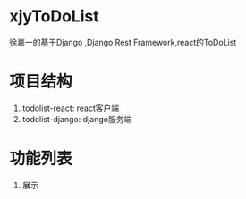 # xjyToDoList
徐嘉一的基于Django ,Django Rest Framework,react的ToDoList

# 项目结构

1. todolist-react: react客户端
2. todolist-django: django服务端

# 功能列表

1. 展示
